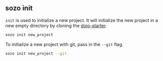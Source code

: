 ## sozo init

`init` is used to initialize a new project. It will initialize the new project in a new empty directory by cloning the [dojo-starter](https://github.com/dojoengine/dojo-starter).

```sh
sozo init new_project
```

To initialize a new project with git, pass in the `--git` flag.

```sh
sozo init new_project --git
```
